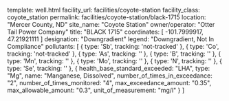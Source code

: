 template: well.html
facility_url: facilities/coyote-station
facility_class: coyote_station
permalink: facilities/coyote-station/black-1715
location: "Mercer County, ND"
site_name: "Coyote Station"
owner/operator: "Otter Tail Power Company"
title: "BLACK 1715"
coordinates: [
  -101.7999917,
  47.21921111
]
designation: "Downgradient"
legend: "Downgradient, Not In Compliance"
pollutants: [
  {
    type: 'Sb',
    tracking: 'not-tracked'
  },
  {
    type: 'Co',
    tracking: 'not-tracked'
  },
  {
    type: 'As',
    tracking: ''
  },
  {
    type: 'B',
    tracking: ''
  },
  {
    type: 'Mn',
    tracking: ''
  },
  {
    type: 'Mo',
    tracking: ''
  },
  {
    type: 'N',
    tracking: ''
  },
  {
    type: 'Se',
    tracking: ''
  },
  {
  health_base_standard_exceeded: "LHA",
  type: "Mg",
  name: "Manganese, Dissolved",
  number_of_times_in_exceedance: "2",
  number_of_times_monitored: "4",
  max_exceedance_amount: "0.35",
  max_allowable_amount: "0.3",
  unit_of_measurement: "mg/l"
  }
]
